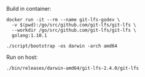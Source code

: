 Build in container:

```
docker run -it --rm --name git-lfs-godev \
  -v $(pwd):/go/src/github.com/git-lfs/git-lfs \
  --workdir /go/src/github.com/git-lfs/git-lfs \
  golang:1.10.1

./script/bootstrap -os darwin -arch amd64
```

Run on host:

```
./bin/releases/darwin-amd64/git-lfs-2.4.0/git-lfs
```
